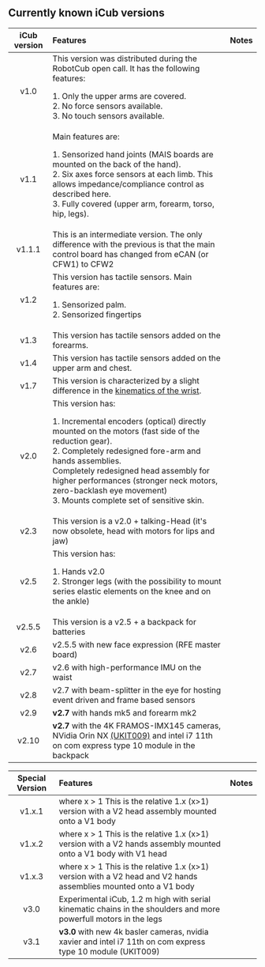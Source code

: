 ## Currently known iCub versions

| iCub version | Features | Notes | 
| :--:  | :--| :--| 
| v1.0	 | This version was distributed during the RobotCub open call. It has the following features: <p> 1. Only the upper arms are covered. <br> 2. No force sensors available. <br> 3. No touch sensors available. </p> | | 
| v1.1   |	Main features are: <p> 1. Sensorized hand joints (MAIS boards are mounted on the back of the hand). <br> 2. Six axes force sensors at each limb. This allows impedance/compliance control as described here.<br> 3. Fully covered (upper arm, forearm, torso, hip, legs). | |
| v1.1.1 | This is an intermediate version. The only difference with the previous is that the main control board has changed from eCAN (or CFW1) to CFW2 | |
| v1.2   | This version has tactile sensors. Main features are: <p> 1. Sensorized palm.<br> 2. Sensorized fingertips </p>| |
| v1.3   | This version has tactile sensors added on the forearms. | |
| v1.4   | This version has tactile sensors added on the upper arm and chest. | |
| v1.7   | This version is characterized by a slight difference in the [kinematics of the wrist](../icub_kinematics/icub-forward-kinematics/icub-forward-kinematics-arms.md). | |
| v2.0   | This version has: <p> 1. Incremental encoders (optical) directly mounted on the motors (fast side of the reduction gear). <br> 2. Completely redesigned fore-arm and hands assemblies. <br> Completely redesigned head assembly for higher performances (stronger neck motors, zero-backlash eye movement) <br> 3. Mounts complete set of sensitive skin.
| v2.3   | This version is a v2.0 + talking-Head (it's now obsolete, head with motors for lips and jaw) | |
| v2.5   | This version has: <p>  1. Hands v2.0 <br> 2. Stronger legs (with the possibility to mount series elastic elements on the knee and on the ankle) <br>   | 
| v2.5.5 | This version is a v2.5 + a backpack for batteries | | 
| v2.6   | v2.5.5 with new face expression (RFE master board) | |
| v2.7   | v2.6 with high-performance IMU on the waist | |
| v2.8   | v2.7 with beam-splitter in the eye for hosting event driven and frame based sensors | |
| v2.9   | **v2.7** with hands mk5 and forearm mk2 | |   
| v2.10  | **v2.7** with the 4K FRAMOS-IMX145 cameras, NVidia Orin NX [(UKIT009)](../upgrade_kits/head_4k/support.md) and intel i7 11th on com express type 10 module in the backpack | |   

|Special Version |	Features | Notes |
| :---:| :---| :---|
| v1.x.1 | where x > 1 This is the relative 1.x (x>1) version with a V2 head assembly mounted onto a V1 body | |
| v1.x.2 | where x > 1 This is the relative 1.x (x>1) version with a V2 hands assembly mounted onto a V1 body with V1 head | | 
| v1.x.3 | where x > 1 This is the relative 1.x (x>1) version with a V2 head and V2 hands assemblies mounted onto a V1 body  | | 
| v3.0 | Experimental iCub, 1.2 m high with serial kinematic chains in the shoulders and more powerfull motors in the legs | | 
| v3.1 | **v3.0** with new 4k basler cameras, nvidia xavier and intel i7 11th on com express type 10 module (UKIT009) | |
